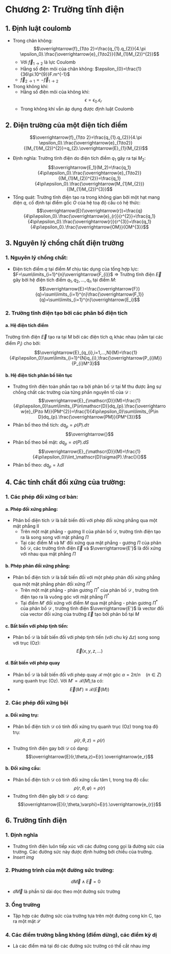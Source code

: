 # Chương 2: Trường tĩnh điện
## 1. Định luật coulomb
- Trong chân không:$$\overrightarrow{f}_{1\to 2}=\frac{q_{1}.q_{2}}{4.\pi \epsilon_0}.\frac{\overrightarrow{e}_{1\to2}}{(M_{1}M_{2})^{2}}$$
	- Với $\overrightarrow{f}_{1\to2}$ là lực Coulomb
	- Hằng số điện môi của chân không:  $\epsilon_{0}=\frac{1}{36\pi.10^{9}}F.m^{-1}$ 
	- $\overrightarrow{f}_{2\to1}=-\overrightarrow{f}_{1\to2}$ 
- Trong không khí:
	- Hằng số điện môi của không khí:$$\epsilon=\epsilon_{0}.\epsilon_{r}$$
	- Trong không khí vẫn áp dụng được định luật Coulomb
## 2. Điện trường của một điện tích điểm
$$\overrightarrow{f}_{1\to 2}=\frac{q_{1}.q_{2}}{4.\pi \epsilon_0}.\frac{\overrightarrow{e}_{1\to2}}{(M_{1}M_{2})^{2}}=q_{2}.\overrightarrow{E}_{1}(M_{2})$$
- Định nghĩa: Trường tĩnh điện do điện tích điểm $q_{1}$ gây ra tại $M_{2}$:$$\overrightarrow{E_1}(M_2)=\frac{q_1}{4\pi\epsilon_0}.\frac{\overrightarrow{e}_{1\to2}}{(M_{1}M_{2})^{2}}=\frac{q_1}{4\pi\epsilon_0}.\frac{\overrightarrow{M_{1}M_{2}}}{(M_{1}M_{2})^{3}}$$
- Tổng quát: Trường tĩnh điện tạo ra trong không gian bởi một hạt mang điện $q$, cố định tại điểm gốc $O$ của hệ toạ độ cầu có hệ thức:$$\overrightarrow{E}(\overrightarrow{r})=\frac{q}{4\pi\epsilon_0}.\frac{\overrightarrow{e}_{r}}{r^{2}}=\frac{q_1}{4\pi\epsilon_0}.\frac{\overrightarrow{r}}{r^{3}}=\frac{q_1}{4\pi\epsilon_0}.\frac{\overrightarrow{OM}}{OM^{3}}$$
## 3. Nguyên lý chồng chất điện trường
### 1. Nguyên lý chồng chất:
- Điện tích điểm $q$ tại điểm $M$ chịu tác dụng của tổng hợp lực: $F=\sum\limits_{i=1}^{n}\overrightarrow{F_{i}}$ 
$\Rightarrow$ Trường tĩnh điện $\overrightarrow{E}$ gây bời hệ điện tích điểm $q_{1},q_{2},...,q_{n}$ tại điểm $M$:$$\overrightarrow{E}=\frac{\overrightarrow{F}}{q}=\sum\limits_{i=1}^{n}\frac{\overrightarrow{F_1}}{q}=\sum\limits_{i=1}^{n}\overrightarrow{E_i}$$
### 2. Trường tĩnh điện tạo bởi các phân bố điện tích
#### a. Hệ điện tích điểm
Trường tĩnh điện $\overrightarrow{E}$ tạo ra tại M bởi các điện tích $q_{i}$ khác nhau (nằm tại các điểm $P_{i}$) cho bởi:$$\overrightarrow{E}_{q_{i},i=1,...,N}(M)=\frac{1}{4\pi\epsilon_0}\sum\limits_{i=1}^{N}q_{i},\frac{\overrightarrow{P_{i}M}}{P_{i}M^3}$$
#### b. Hệ điện tích phân bố liên tục
- Trường tĩnh điện toàn phần tạo ra bởi phân bố $\mathscr{D}$  tại M thu được ằng sự chồng chất các trường của từng phần nguyên tố của $\mathscr{D}$ :
$$\overrightarrow{E}_{\mathscr{D}}(M)=\frac{1}{4\pi\epsilon_0}\sum\limits_{P\in\mathscr{D}}dq_{p}.\frac{\overrightarrow{e}_{P\to M}}{PM^{2}}=\frac{1}{4\pi\epsilon_0}\sum\limits_{P\in D}dq_{p}.\frac{\overrightarrow{PM}}{PM^{3}}$$
- Phân bố theo thể tích: $dq_{p}=\rho(P).d\tau$
$$\overrightarrow{}$$
- Phân bố theo bề mặt: $dq_{p}=\sigma(P).dS$
$$\overrightarrow{E}_{\mathscr{D}}(M)=\frac{1}{4\pi\epsilon_0}\iint_\mathscr{D}\sigma(P).\frac{}{}$$
- Phân bố theo: $dq_{p}=\lambda dl$ 
## 4. Các tính chất đối xứng của trường:
### 1. Các phép đối xứng cơ bản:
#### a. Phép đối xứng phẳng:
- Phân bố diện tích $\mathscr{D}$ là bất biến đối với phép đối xứng phẳng qua một mặt phẳng II 
	- Trên một mặt phẳng - gương II của phân bố $\mathscr{D}$, trường tĩnh điện tạo ra là song song với mặt phẳng $\Pi$
	- Tại các điểm M và M' đối xứng qua mặt phẳng - gương $\Pi$ của phân bố $\mathscr{D}$, các trường tĩnh điện $\overrightarrow{E}$ và $\overrightarrow{E'}$ là đối xứng với nhau qua mặt phẳng $\Pi$
#### b.  Phép phản đối xứng phẳng:
- Phân bố điện tích $\mathscr{D}$ là bất biến đối với một phép phản đối xứng phẳng qua một mặt phẳng phản đối xứng $\Pi^{*}$ 
	- Trên một mặt phẳng - phản gương $\Pi^{*}$ của phân bố $\mathscr{D}$ , trưởng tĩnh điện tạo ra là vuông góc với mặt phẳng $\Pi^{*}$  
	- Tại điểm $M'$ đối xứng với điểm $M$ qua mặt phẳng - phản gương $\Pi^*$ của phân bố $\mathscr{D}$ , trường tĩnh điện $\overrightarrow{E'}$ là vector đối của vector đối xứng của trường $\overrightarrow{E}$ tạo bởi phân bố tại $M$
#### c. Bất biến với phép tịnh tiến:
- Phân bố $\mathscr{D}$ là bất biến đối với phép tịnh tiến (với chu kỳ $\Delta z$) song song với trục (Oz):$$\overrightarrow{E}(x,y,z,...)$$
#### d. Bất biến với phép quay
- Phân bố $\mathscr{D}$ là bất biến đối với phép quay $\mathscr{R}$ một góc $\alpha=2\pi/n\quad(n\in Z)$ xung quanh trục (Oz). Với $M'=\mathscr{R}(M)$,ta có:
- $$\overrightarrow{E}(M')\equiv\mathscr{R}(\overrightarrow{E}(M))$$
### 2. Các phép đối xứng bội
#### a. Đối xứng trụ:
- Phân bố điện tích $\mathscr{D}$ có tính đối xứng trụ quanh trục (Oz) trong toạ độ trụ:$$\rho(r,\theta,z)=\rho(r)$$
- Trường tĩnh điện gay bởi $\mathscr{D}$ có dạng:$$\overrightarrow{E}(r,\theta,z)=E(r).\overrightarrow{e_r}$$
#### b. Đối xứng cầu:
-  Phân bố điện tích $\mathscr{D}$ có tính đối xứng cầu tâm I, trong toạ độ cầu:$$\rho(r,\theta,\varphi)=\rho(r)$$
- Trường tĩnh điện gây bởi $\mathscr{D}$ có dạng:$$\overrightarrow{E}(r,\theta,\varphi)=E(r).\overrightarrow{e_{r}}$$
## 6. Trường tĩnh điện
### 1. Định nghĩa
- Trường tĩnh điện luôn tiếp xúc với các đường cong gọi là đường sức của trường. Các đường sức này được định hướng bởi chiều của trường.
- *Insert img*
### 2. Phương trình của một đường sức trường:
$$d \overrightarrow{M}\wedge \overrightarrow{E}=0$$
- $d \overrightarrow{M}$ là phần tử dài dọc theo một đường sức trường
### 3. Ống trường
- Tập hợp các đường sức của trường tựa trên một đường cong kín C, tạo ra một mặt $\mathscr{S}$ 
### 4. Các điểm trường bằng không (điểm dừng), các điểm kỳ dị
- Là các điểm mà tại đó các đường sức trường có thể cắt nhau
*img*


